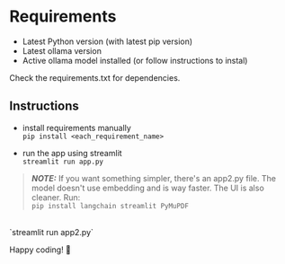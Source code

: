 # Requirements
- Latest Python version (with latest pip version)
- Latest ollama version
- Active ollama model installed (or follow instructions to instal)

Check the requirements.txt for dependencies. 

## Instructions
- install requirements manually <br/>
    `pip install <each_requirement_name>`

- run the app using streamlit <br/>
    `streamlit run app.py`

> **_NOTE:_**  If you want something simpler, there's an app2.py file. The model doesn't use embedding and is way faster. The UI is also cleaner. Run: <br/>
    `pip install langchain streamlit PyMuPDF` 
<br/>
    `streamlit run app2.py`
    
    
Happy coding! 🫡